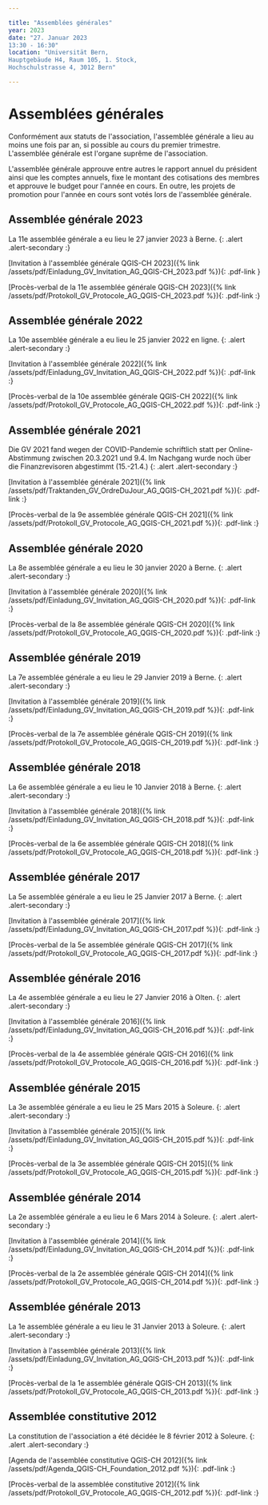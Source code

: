 ```yaml
---

title: "Assemblées générales"
year: 2023
date: "27. Januar 2023
13:30 - 16:30"
location: "Universität Bern,
Hauptgebäude H4, Raum 105, 1. Stock,
Hochschulstrasse 4, 3012 Bern"

---
```


# Assemblées générales

Conformément aux statuts de l'association, l'assemblée générale a lieu au moins
une fois par an, si possible au cours du premier trimestre. L'assemblée générale
est l'organe suprême de l'association.

L'assemblée générale approuve entre autres le rapport annuel du président ainsi
que les comptes annuels, fixe le montant des cotisations des membres et approuve
le budget pour l'année en cours. En outre, les projets de promotion pour l'année
en cours sont votés lors de l'assemblée générale.

## Assemblée générale 2023

La 11e assemblée générale a eu lieu le 27 janvier 2023 à Berne.
{: .alert .alert-secondary :}

[Invitation à l'assemblée générale QGIS-CH 2023]({% link /assets/pdf/Einladung_GV_Invitation_AG_QGIS-CH_2023.pdf %}){: .pdf-link }

[Procès-verbal de la 11e assemblée générale QGIS-CH 2023]({% link /assets/pdf/Protokoll_GV_Protocole_AG_QGIS-CH_2023.pdf %}){: .pdf-link :}

##  Assemblée générale 2022

La 10e assemblée générale a eu lieu le 25 janvier 2022 en ligne.
{: .alert .alert-secondary :}

[Invitation à l'assemblée générale 2022]({% link /assets/pdf/Einladung_GV_Invitation_AG_QGIS-CH_2022.pdf %}){: .pdf-link :}

[Procès-verbal de la 10e assemblée générale QGIS-CH 2022]({% link /assets/pdf/Protokoll_GV_Protocole_AG_QGIS-CH_2022.pdf %}){: .pdf-link :}

## Assemblée générale 2021

Die GV 2021 fand wegen der COVID-Pandemie schriftlich statt per Online-Abstimmung zwischen 20.3.2021 und 9.4. Im Nachgang wurde noch über die Finanzrevisoren abgestimmt (15.-21.4.)
{: .alert .alert-secondary :}

[Invitation à l'assemblée générale 2021]({% link /assets/pdf/Traktanden_GV_OrdreDuJour_AG_QGIS-CH_2021.pdf %}){: .pdf-link :}

[Procès-verbal de la 9e assemblée générale QGIS-CH 2021]({% link /assets/pdf/Protokoll_GV_Protocole_AG_QGIS-CH_2021.pdf %}){: .pdf-link :}

## Assemblée générale 2020

La 8e assemblée générale a eu lieu le 30 janvier 2020 à Berne.
{: .alert .alert-secondary :}

[Invitation à l'assemblée générale 2020]({% link /assets/pdf/Einladung_GV_Invitation_AG_QGIS-CH_2020.pdf %}){: .pdf-link :}

[Procès-verbal de la 8e assemblée générale QGIS-CH 2020]({% link /assets/pdf/Protokoll_GV_Protocole_AG_QGIS-CH_2020.pdf %}){: .pdf-link :}

## Assemblée générale 2019

La 7e assemblée générale a eu lieu le 29 Janvier 2019 à Berne.
{: .alert .alert-secondary :}

[Invitation à l'assemblée générale 2019]({% link /assets/pdf/Einladung_GV_Invitation_AG_QGIS-CH_2019.pdf %}){: .pdf-link :}

[Procès-verbal de la 7e assemblée générale QGIS-CH 2019]({% link /assets/pdf/Protokoll_GV_Protocole_AG_QGIS-CH_2019.pdf %}){: .pdf-link :}


## Assemblée générale 2018

La 6e assemblée générale a eu lieu le 10 Janvier 2018 à Berne.
{: .alert .alert-secondary :}

[Invitation à l'assemblée générale 2018]({% link /assets/pdf/Einladung_GV_Invitation_AG_QGIS-CH_2018.pdf %}){: .pdf-link :}

[Procès-verbal de la 6e assemblée générale QGIS-CH 2018]({% link /assets/pdf/Protokoll_GV_Protocole_AG_QGIS-CH_2018.pdf %}){: .pdf-link :}

## Assemblée générale 2017

La 5e assemblée générale a eu lieu le 25 Janvier 2017 à Berne.
{: .alert .alert-secondary :}

[Invitation à l'assemblée générale 2017]({% link /assets/pdf/Einladung_GV_Invitation_AG_QGIS-CH_2017.pdf %}){: .pdf-link :}

[Procès-verbal de la 5e assemblée générale QGIS-CH 2017]({% link /assets/pdf/Protokoll_GV_Protocole_AG_QGIS-CH_2017.pdf %}){: .pdf-link :}


## Assemblée générale 2016

La 4e assemblée générale a eu lieu le 27 Janvier 2016 à Olten.
{: .alert .alert-secondary :}

[Invitation à l'assemblée générale 2016]({% link /assets/pdf/Einladung_GV_Invitation_AG_QGIS-CH_2016.pdf %}){: .pdf-link :}

[Procès-verbal de la 4e assemblée générale QGIS-CH 2016]({% link /assets/pdf/Protokoll_GV_Protocole_AG_QGIS-CH_2016.pdf %}){: .pdf-link :}

## Assemblée générale 2015

La 3e assemblée générale a eu lieu le 25 Mars 2015 à Soleure.
{: .alert .alert-secondary :}

[Invitation à l'assemblée générale 2015]({% link /assets/pdf/Einladung_GV_Invitation_AG_QGIS-CH_2015.pdf %}){: .pdf-link :}

[Procès-verbal de la 3e assemblée générale QGIS-CH 2015]({% link /assets/pdf/Protokoll_GV_Protocole_AG_QGIS-CH_2015.pdf %}){: .pdf-link :}

## Assemblée générale 2014

La 2e assemblée générale a eu lieu le 6 Mars 2014 à Soleure.
{: .alert .alert-secondary :}

[Invitation à l'assemblée générale 2014]({% link /assets/pdf/Einladung_GV_Invitation_AG_QGIS-CH_2014.pdf %}){: .pdf-link :}

[Procès-verbal de la 2e assemblée générale QGIS-CH 2014]({% link /assets/pdf/Protokoll_GV_Protocole_AG_QGIS-CH_2014.pdf %}){: .pdf-link :}

## Assemblée générale 2013

La 1e assemblée générale a eu lieu le 31 Janvier 2013 à Soleure.
{: .alert .alert-secondary :}

[Invitation à l'assemblée générale 2013]({% link /assets/pdf/Einladung_GV_Invitation_AG_QGIS-CH_2013.pdf %}){: .pdf-link :}

[Procès-verbal de la 1e assemblée générale QGIS-CH 2013]({% link /assets/pdf/Protokoll_GV_Protocole_AG_QGIS-CH_2013.pdf %}){: .pdf-link :}

## Assemblée constitutive 2012

La constitution de l'association a été décidée le 8 février 2012 à Soleure.
{: .alert .alert-secondary :}

[Agenda de l'assemblée constitutive QGIS-CH 2012]({% link /assets/pdf/Agenda_QGIS-CH_Foundation_2012.pdf %}){: .pdf-link :}

[Procès-verbal de la assemblée constitutive 2012]({% link /assets/pdf/Protokoll_GV_Protocole_AG_QGIS-CH_2012.pdf %}){: .pdf-link :}

